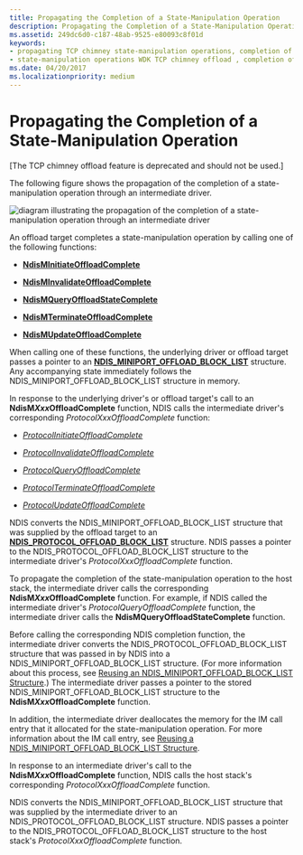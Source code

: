 ```yaml
---
title: Propagating the Completion of a State-Manipulation Operation
description: Propagating the Completion of a State-Manipulation Operation
ms.assetid: 249dc6d0-c187-48ab-9525-e80093c8f01d
keywords:
- propagating TCP chimney state-manipulation operations, completion of operation
- state-manipulation operations WDK TCP chimney offload , completion of operation
ms.date: 04/20/2017
ms.localizationpriority: medium
---
```


# Propagating the Completion of a State-Manipulation Operation


\[The TCP chimney offload feature is deprecated and should not be used.\]

The following figure shows the propagation of the completion of a state-manipulation operation through an intermediate driver.

![diagram illustrating the propagation of the completion of a state-manipulation operation through an intermediate driver](images/prop-manip-completion.png)

An offload target completes a state-manipulation operation by calling one of the following functions:

-   [**NdisMInitiateOffloadComplete**](https://msdn.microsoft.com/library/windows/hardware/ff563604)

-   [**NdisMInvalidateOffloadComplete**](https://msdn.microsoft.com/library/windows/hardware/ff563609)

-   [**NdisMQueryOffloadStateComplete**](https://msdn.microsoft.com/library/windows/hardware/ff563634)

-   [**NdisMTerminateOffloadComplete**](https://msdn.microsoft.com/library/windows/hardware/ff563685)

-   [**NdisMUpdateOffloadComplete**](https://msdn.microsoft.com/library/windows/hardware/ff563694)

When calling one of these functions, the underlying driver or offload target passes a pointer to an [**NDIS\_MINIPORT\_OFFLOAD\_BLOCK\_LIST**](https://msdn.microsoft.com/library/windows/hardware/ff566469) structure. Any accompanying state immediately follows the NDIS\_MINIPORT\_OFFLOAD\_BLOCK\_LIST structure in memory.

In response to the underlying driver's or offload target's call to an **NdisM*Xxx*OffloadComplete** function, NDIS calls the intermediate driver's corresponding *ProtocolXxxOffloadComplete* function:

-   [*ProtocolInitiateOffloadComplete*](https://msdn.microsoft.com/library/windows/hardware/ff570261)

-   [*ProtocolInvalidateOffloadComplete*](https://msdn.microsoft.com/library/windows/hardware/ff570262)

-   [*ProtocolQueryOffloadComplete*](https://msdn.microsoft.com/library/windows/hardware/ff570266)

-   [*ProtocolTerminateOffloadComplete*](https://msdn.microsoft.com/library/windows/hardware/ff570277)

-   [*ProtocolUpdateOffloadComplete*](https://msdn.microsoft.com/library/windows/hardware/ff570280)

NDIS converts the NDIS\_MINIPORT\_OFFLOAD\_BLOCK\_LIST structure that was supplied by the offload target to an [**NDIS\_PROTOCOL\_OFFLOAD\_BLOCK\_LIST**](https://msdn.microsoft.com/library/windows/hardware/ff566833) structure. NDIS passes a pointer to the NDIS\_PROTOCOL\_OFFLOAD\_BLOCK\_LIST structure to the intermediate driver's *ProtocolXxxOffloadComplete* function.

To propagate the completion of the state-manipulation operation to the host stack, the intermediate driver calls the corresponding **NdisM*Xxx*OffloadComplete** function. For example, if NDIS called the intermediate driver's *ProtocolQueryOffloadComplete* function, the intermediate driver calls the **NdisMQueryOffloadStateComplete** function.

Before calling the corresponding NDIS completion function, the intermediate driver converts the NDIS\_PROTOCOL\_OFFLOAD\_BLOCK\_LIST structure that was passed in by NDIS into a NDIS\_MINIPORT\_OFFLOAD\_BLOCK\_LIST structure. (For more information about this process, see [Reusing an NDIS\_MINIPORT\_OFFLOAD\_BLOCK\_LIST Structure](reusing-an-ndis-miniport-offload-block-list-structure.md).) The intermediate driver passes a pointer to the stored NDIS\_MINIPORT\_OFFLOAD\_BLOCK\_LIST structure to the **NdisM*Xxx*OffloadComplete** function.

In addition, the intermediate driver deallocates the memory for the IM call entry that it allocated for the state-manipulation operation. For more information about the IM call entry, see [Reusing a NDIS\_MINIPORT\_OFFLOAD\_BLOCK\_LIST Structure](reusing-an-ndis-miniport-offload-block-list-structure.md).

In response to an intermediate driver's call to the **NdisM*Xxx*OffloadComplete** function, NDIS calls the host stack's corresponding *ProtocolXxxOffloadComplete* function.

NDIS converts the NDIS\_MINIPORT\_OFFLOAD\_BLOCK\_LIST structure that was supplied by the intermediate driver to an NDIS\_PROTOCOL\_OFFLOAD\_BLOCK\_LIST structure. NDIS passes a pointer to the NDIS\_PROTOCOL\_OFFLOAD\_BLOCK\_LIST structure to the host stack's *ProtocolXxxOffloadComplete* function.

 

 





